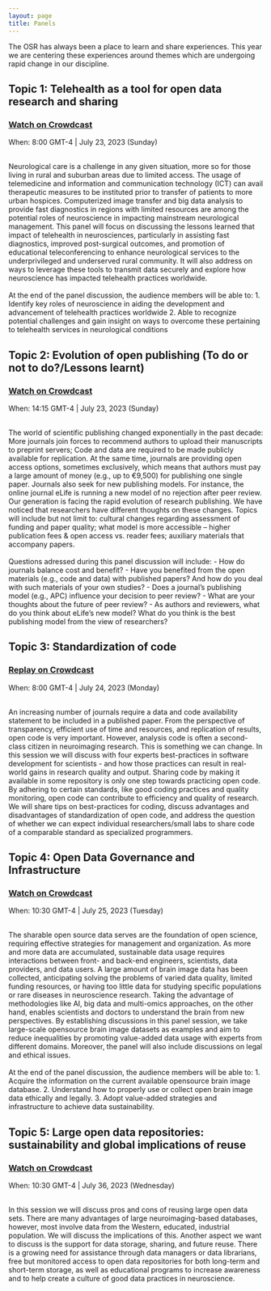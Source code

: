 ```yaml
---
layout: page
title: Panels
---
```


<html>
<script>

function getPanelSpeakersForPanelName(panelName) {
  // Filter all speakers to select only those that are in the given panel
  const speakers = {{ site.data.speakers | jsonify }};
  const panelSpeakers = speakers.filter(speaker => speaker.Panel !== undefined);
  return panelSpeakers.filter(speaker => (speaker.Panel && speaker.Panel.toLowerCase().includes(panelName.toLowerCase())));
}

function getUrlForSpeaker(speaker) {
  // Take website if available, then twitter, then github
  if (speaker.Website) {
    return speaker.Website;
  }
  if (speaker.Twitter) {
    return speaker.Twitter;
  }
  if (speaker.Github) {
    return speaker.Github;
  }

  return "";
}

function emptyStringForNull(element) {
  // Return empty string if the element is null to prevent the display of "null" on the page
  const out = element ? element : "";
  return out;
}

function getImageAssetPathForSpeaker(speaker) {
  // Retrieve image path of the speaker photo
  return `../img/speakers/${speaker.Name.toLowerCase().replaceAll(' ', '_')}.jpg`;
}

function formatSpeakerDiv(speaker) {
  // Generate a card for speaker with photo | name | panel job | affiliation | twitter | github
  // Only the speaker name is mandatory but you should check that there is a SURNAME_NAME.jpg
  // photo in the img/speakers folder
  // For the other fields, it only appears if the value is defined in the _data/speakers.csv
  if (!speaker.Name || speaker.Name === "") {
    return "";
  }

  const speakerUrl = getUrlForSpeaker(speaker);

  return `
    <div>
      <a style="color:#05323F" href="${speakerUrl}">
        <img src=${getImageAssetPathForSpeaker(speaker)} />

        <h3>${speaker.Name}</h3>
        ${speaker.Job ? `<h4>${speaker.Job}</h4>` : ""}
        ${speaker.Affiliation ? `<h6>${speaker.Affiliation}</h6>` : ""}
      </a>
      ${speaker.Twitter ? `<a target="_blank" href="${speaker.Twitter}"><i class="fa fa-twitter fa-2x"></i></a>` : ""}
      ${speaker.GitHub ? `<a target="_blank" href="${speaker.GitHub}"><i class="fa fa-github fa-2x"></i></a>` : ""}
    </div>
  `;
}

function displayPanel(panelName) {
  // Generate divs that contain all the speakers that are in the given panel
  const speakers = getPanelSpeakersForPanelName(panelName);
  return `${speakers.map(formatSpeakerDiv).join("")}`;
}

</script>
</html>


The OSR has always been a place to learn and share experiences.
This year we are centering these experiences around themes which are undergoing rapid change in our discipline.

## Topic 1: Telehealth as a tool for open data research and sharing
### <a href="https://www.crowdcast.io" target="_blank">Watch on Crowdcast</a>
When: 8:00 GMT-4 | July 23, 2023 (Sunday) <br/>
<!-- <a href="https://add.eventable.com/events/629a28543ef85c3ac00e5e83/629a28568622ac08962b8c7f" class="eventable-link" target="_blank" data-key="629a28543ef85c3ac00e5e83" data-event="629a28568622ac08962b8c7f" data-style="1">Add to Calendar</a><br/> -->
<br/>
Neurological care is a challenge in any given situation, more so for those living in rural and suburban areas due to limited access. The usage of telemedicine and information and communication technology (ICT) can avail therapeutic measures to be instituted prior to transfer of patients to more urban hospices. Computerized image transfer and big data analysis to provide fast diagnostics in regions with limited resources are among the potential roles of neuroscience in impacting mainstream neurological management. This panel will focus on discussing the lessons learned that impact of telehealth in neurosciences, particularly in assisting fast diagnostics, improved post-surgical outcomes, and promotion of educational teleconferencing to enhance neurological services to the underprivileged and underserved rural community. It will also address on ways to leverage these tools to transmit data securely and explore how neuroscience has impacted telehealth practices worldwide. 
<br><br>
At the end of the panel discussion, the audience members will be able to:
1. Identify key roles of neuroscience in aiding the development and advancement of telehealth practices worldwide 
2. Able to recognize potential challenges and gain insight on ways to overcome these pertaining to telehealth services in neurological conditions
<br/>

<html>
<div class="panel-speakers" id="panel1"></div>

<script>
document.getElementById("open-science-panel").innerHTML = displayPanel("Open Science");
</script>
</html>

## Topic 2: Evolution of open publishing (To do or not to do?/Lessons learnt)
### <a href="https://www.crowdcast.io" target="_blank">Watch on Crowdcast</a>
When: 14:15 GMT-4 | July 23, 2023 (Sunday) <br/>
<!-- <a href="https://add.eventable.com/events/629a28543ef85c3ac00e5e83/629a4a43a7c9374f60d948fd/" data-event="629a4a43a7c9374f60d948fd" class="eventable-link" target="_blank" data-key="629a28543ef85c3ac00e5e83" data-style="1">Add to Calendar</a><br/> -->
<br/>
The world of scientific publishing changed exponentially in the past decade: More journals join forces to recommend authors to upload their manuscripts to preprint servers; Code and data are required to be made publicly available for replication. At the same time, journals are providing open access options, sometimes exclusively, which means that authors must pay a large amount of money (e.g., up to €9,500) for publishing one single paper. Journals also seek for new publishing models. For instance, the online journal eLife is running a new model of no rejection after peer review. Our generation is facing the rapid evolution of research publishing. We have noticed that researchers have different thoughts on these changes. Topics will include but not limit to: cultural changes regarding assessment of funding and paper quality; what model is more accessible – higher publication fees & open access vs. reader fees; auxiliary materials that accompany papers. 
<br><br>
Questions adressed during this panel discussion will include:
- How do journals balance cost and benefit? 
- Have you benefited from the open materials (e.g., code and data) with published papers? And how do you deal with such materials of your own studies?
- Does a journal’s publishing model (e.g., APC) influence your decision to peer review?
- What are your thoughts about the future of peer review?
- As authors and reviewers, what do you think about eLife’s new model? What do you think is the best publishing model from the view of researchers?
<br>
<html>
<div class="panel-speakers" id="panel2"></div>

<script>
document.getElementById("open-publishing-panel").innerHTML = displayPanel("Open Publishing");
</script>
</html>


## Topic 3: Standardization of code
### <a href="https://www.crowdcast.io" target="_blank">Replay on Crowdcast</a>
When: 8:00 GMT-4 | July 24, 2023 (Monday) <br/>
<!-- <a href="https://add.eventable.com/events/629a28543ef85c3ac00e5e83/629a4abd1fd9d50830ca3664/" data-event="629a4abd1fd9d50830ca3664" class="eventable-link" target="_blank" data-key="629a28543ef85c3ac00e5e83" data-style="1">Add to Calendar</a><br/> -->
<br/>
An increasing number of journals require a data and code availability statement to be included in a published paper. From the perspective of transparency, efficient use of time and resources, and replication of results, open code is very important. However, analysis code is often a second-class citizen in neuroimaging research. This is something we can change. In this session we will discuss with four experts best-practices in software development for scientists - and how those practices can result in real-world gains in research quality and output. Sharing code by making it available in some repository is only one step towards practicing open code. By adhering to certain standards, like good coding practices and quality monitoring, open code can contribute to efficiency and quality of research. We will share tips on best-practices for coding, discuss advantages and disadvantages of standardization of open code, and address the question of whether we can expect individual researchers/small labs to share code of a comparable standard as specialized programmers. 
<br>
<html>
<div class="panel-speakers" id="panel3"></div>

<script>
document.getElementById("open-code-panel").innerHTML = displayPanel("Open Code");
</script>
</html>


## Topic 4: Open Data Governance and Infrastructure
### <a href="https://www.crowdcast.io" target="_blank">Watch on Crowdcast</a> 
When: 10:30 GMT-4 | July 25, 2023 (Tuesday) <br/>
<!-- <a href="https://add.eventable.com/events/629a28543ef85c3ac00e5e83/629a4b4210e33846f6e40e62/" data-event="629a4b4210e33846f6e40e62" class="eventable-link" target="_blank" data-key="629a28543ef85c3ac00e5e83" data-style="1">Add to Calendar</a><br/> -->
<br/>
The sharable open source data serves are the foundation of open science, requiring effective strategies for management and organization. As more and more data are accumulated, sustainable data usage requires interactions between front- and back-end engineers, scientists, data providers, and data users. A large amount of brain image data has been collected, anticipating solving the problems of varied data quality, limited funding resources, or having too little data for studying specific populations or rare diseases in neuroscience research. Taking the advantage of methodologies like AI, big data and multi-omics approaches, on the other hand, enables scientists and doctors to understand the brain from new perspectives. By establishing discussions in this panel session, we take large-scale opensource brain image datasets as examples and aim to reduce inequalities by promoting value-added data usage with experts from different domains. Moreover, the panel will also include discussions on legal and ethical issues.
<br><br>
At the end of the panel discussion, the audience members will be able to:
1. Acquire the information on the current available opensource brain image database.
2. Understand how to properly use or collect open brain image data ethically and legally.  
3. Adopt value-added strategies and infrastructure to achieve data sustainability.  
<br>
<html>
<div class="panel-speakers" id="panel4"></div>

<script>
document.getElementById("statistical-perspectives-panel").innerHTML = displayPanel("Statistical Perspectives");
</script>
</html>

## Topic 5: Large open data repositories: sustainability and global implications of reuse
### <a href="https://www.crowdcast.io" target="_blank">Watch on Crowdcast</a>  
When: 10:30 GMT-4 | July 36, 2023 (Wednesday) <br/>
<!-- <a href="https://add.eventable.com/events/629a28543ef85c3ac00e5e83/629a4ba20de33e392ef7ff06/" data-event="629a4ba20de33e392ef7ff06" class="eventable-link" target="_blank" data-key="629a28543ef85c3ac00e5e83" data-style="1">Add to Calendar</a><br/> -->
<br/>
In this session we will discuss pros and cons of reusing large open data sets. There are many advantages of large neuroimaging-based databases, however, most involve data from the Western, educated, industrial population. We will discuss the implications of this. Another aspect we want to discuss is the support for data storage, sharing, and future reuse. There is a growing need for assistance through data managers or data librarians, free but monitored access to open data repositories for both long-term and short-term storage, as well as educational programs to increase awareness and to help create a culture of good data practices in neuroscience. 
<br>

<html>
<div class="panel-speakers" id="panel5"></div>

<script>
document.getElementById("social-bias-panel").innerHTML = displayPanel("Social Bias");
</script>
</html>
